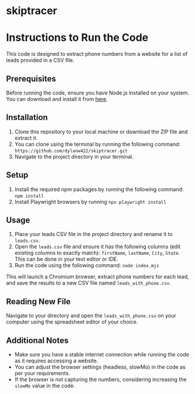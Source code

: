 # skiptracer

# Instructions to Run the Code

This code is designed to extract phone numbers from a website for a list of leads provided in a CSV file.

## Prerequisites

Before running the code, ensure you have Node.js installed on your system. You can download and install it from [here](https://nodejs.org/).

## Installation

1. Clone this repository to your local machine or download the ZIP file and extract it.
2. You can clone using the terminal by running the following command: `https://github.com/dylanw422/skiptracer.git`
3. Navigate to the project directory in your terminal.

## Setup

1. Install the required npm packages by running the following command: `npm install`
2. Install Playwright browsers by running `npx playwright install`

## Usage

1. Place your leads CSV file in the project directory and rename it to `leads.csv`.
2. Open the `leads.csv` file and ensure it has the following columns (edit existing columns to exactly match): `firstName`, `lastName`, `City`, `State`. This can be done in your text editor or IDE.
3. Run the code using the following command: `node index.mjs`

This will launch a Chromium browser, extract phone numbers for each lead, and save the results to a new CSV file named `leads_with_phone.csv`.

## Reading New File

Navigate to your directory and open the `leads_with_phone.csv` on your computer using the spreadsheet editor of your choice.

## Additional Notes

- Make sure you have a stable internet connection while running the code as it requires accessing a website.
- You can adjust the browser settings (headless, slowMo) in the code as per your requirements.
- If the browser is not capturing the numbers, considering increasing the `slowMo` value in the code.


